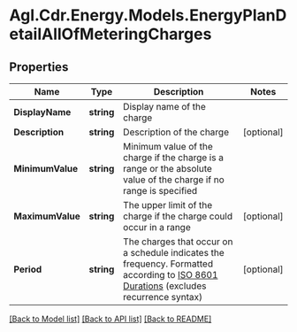 # Agl.Cdr.Energy.Models.EnergyPlanDetailAllOfMeteringCharges

## Properties

Name | Type | Description | Notes
------------ | ------------- | ------------- | -------------
**DisplayName** | **string** | Display name of the charge | 
**Description** | **string** | Description of the charge | [optional] 
**MinimumValue** | **string** | Minimum value of the charge if the charge is a range or the absolute value of the charge if no range is specified | 
**MaximumValue** | **string** | The upper limit of the charge if the charge could occur in a range | [optional] 
**Period** | **string** | The charges that occur on a schedule indicates the frequency. Formatted according to [ISO 8601 Durations](https://en.wikipedia.org/wiki/ISO_8601#Durations) (excludes recurrence syntax) | [optional] 

[[Back to Model list]](../README.md#documentation-for-models) [[Back to API list]](../README.md#documentation-for-api-endpoints) [[Back to README]](../README.md)

